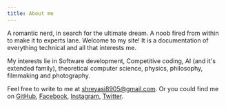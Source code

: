 ```yaml
---
title: About me
---
```


A romantic nerd, in search for the ultimate dream. A noob fired from within to make it to experts lane. Welcome to my site! It is a documentation of everything technical and all that interests me.  

My interests lie in Software development, Competitive coding, AI (and it's extended family), theoretical computer science, physics, philosophy, filmmaking and photography.  

Feel free to write to me at shreyasi8905@gmail.com.
Or you could find me on [GitHub](https://github.com/shreyasirao), [Facebook](https://www.facebook.com/profile.php?id=100000567342813), [Instagram](https://www.instagram.com/bonemarroe), [Twitter](https://twitter.com/shreyasi__?s=08).
